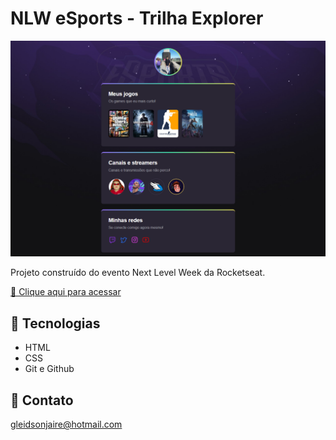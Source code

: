 # NLW eSports - Trilha Explorer

![preview](./.github/preview.png)

Projeto construído do evento Next Level Week da Rocketseat.

[🔗 Clique aqui para acessar](https://gleidsongl.github.io/nlw/)


## 🔧 Tecnologias
- HTML
- CSS
- Git e Github

## 📱 Contato

gleidsonjaire@hotmail.com